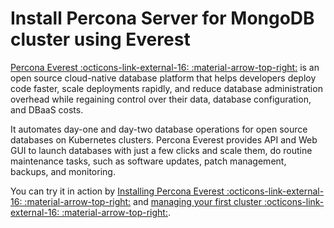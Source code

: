 # Install Percona Server for MongoDB cluster using Everest

[Percona Everest :octicons-link-external-16: :material-arrow-top-right:](https://docs.percona.com/everest/) is an open source cloud-native database platform that helps developers deploy code faster, scale deployments rapidly, and reduce database administration overhead while regaining control over their data, database configuration, and DBaaS costs.

It automates day-one and day-two database operations for open source databases on Kubernetes clusters.
Percona Everest provides API and Web GUI to launch databases with just a few clicks and scale them, do routine maintenance tasks, such as software updates, patch management, backups, and monitoring.

You can try it in action by [Installing Percona Everest :octicons-link-external-16: :material-arrow-top-right:](https://docs.percona.com/everest/quickstart-guide/qs-overview.html) and [managing your first cluster :octicons-link-external-16: :material-arrow-top-right:](https://docs.percona.com/everest/use/cluster-management.html).

